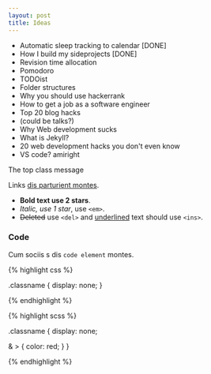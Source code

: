 ```yaml
---
layout: post
title: Ideas
---
```


- Automatic sleep tracking to calendar [DONE]
- How I build my sideprojects [DONE]
- Revision time allocation
- Pomodoro
- TODOist
- Folder structures
- Why you should use hackerrank
- How to get a job as a software engineer
- Top 20 blog hacks
- (could be talks?)
- Why Web development sucks
- What is Jekyll?
- 20 web development hacks you don't even know
- VS code? amiright



<div class="message">
  The top class message
</div>

Links <a href="#">dis parturient montes</a>.

- **Bold text use 2 stars**.
- *Italic, use 1 star*, use `<em>`.
- <del>Deleted</del> use `<del>` and <ins>underlined</ins> text should use `<ins>`.


### Code

Cum sociis s dis `code element` montes.

{% highlight css %}

.classname {
  display: none;
}

{% endhighlight %}


{% highlight scss %}

.classname {
  display: none;

  & > {
    color: red;
  }
}

{% endhighlight %}
